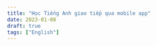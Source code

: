 ```yaml
---
title: "Học Tiếng Anh giao tiếp qua mobile app"
date: 2023-01-08
draft: true
tags: ["English"]
---
```





